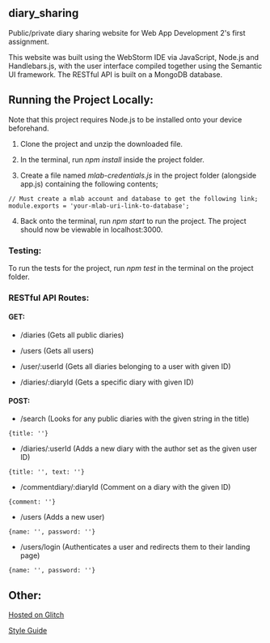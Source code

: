 ## diary_sharing
Public/private diary sharing website for Web App Development 2's first assignment.

This website was built using the WebStorm IDE via JavaScript, Node.js and Handlebars.js, with the user interface compiled together using the Semantic UI framework. The RESTful API is built on a MongoDB database.

## Running the Project Locally:
Note that this project requires Node.js to be installed onto your device beforehand.

1) Clone the project and unzip the downloaded file.

2) In the terminal, run *npm install* inside the project folder.

3) Create a file named *mlab-credentials.js* in the project folder (alongside app.js) containing the following contents;
```
// Must create a mlab account and database to get the following link;
module.exports = 'your-mlab-uri-link-to-database';
```

4) Back onto the terminal, run *npm start* to run the project. The project should now be viewable in localhost:3000.

### Testing:
To run the tests for the project, run *npm test* in the terminal on the project folder.

### RESTful API Routes:
#### GET:

- /diaries (Gets all public diaries)

- /users (Gets all users)

- /user/:userId (Gets all diaries belonging to a user with given ID)

- /diaries/:diaryId (Gets a specific diary with given ID)

#### POST:

- /search (Looks for any public diaries with the given string in the title)
```
{title: ''}
```

- /diaries/:userId (Adds a new diary with the author set as the given user ID)
```
{title: '', text: ''}
```

- /commentdiary/:diaryId (Comment on a diary with the given ID)
```
{comment: ''}
```

- /users (Adds a new user)
```
{name: '', password: ''}
```

- /users/login (Authenticates a user and redirects them to their landing page)
```
{name: '', password: ''}
```

## Other:
[Hosted on Glitch](https://andyandya-diary-sharing.glitch.me/)

[Style Guide](https://github.com/airbnb/javascript)
